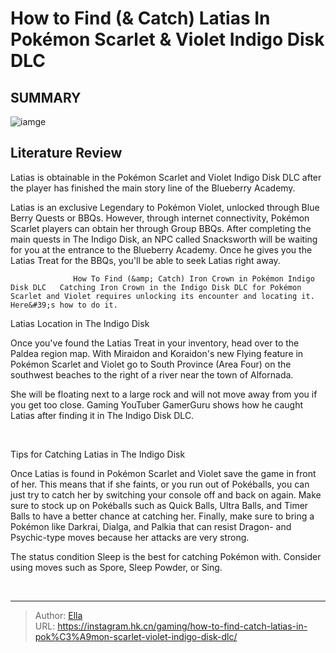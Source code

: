 # How to Find (&amp; Catch) Latias In Pokémon Scarlet &amp; Violet Indigo Disk DLC


## SUMMARY 

![iamge](https://static1.srcdn.com/wordpress/wp-content/uploads/2024/01/how-to-find-catch-latias-in-pok-mon-scarlet-violet-indigo-disk-dlc.jpg)

## Literature Review

Latias is obtainable in the Pokémon Scarlet and Violet Indigo Disk DLC after the player has finished the main story line of the Blueberry Academy.





Latias is an exclusive Legendary to Pokémon Violet, unlocked through Blue Berry Quests or BBQs. However, through internet connectivity, Pokémon Scarlet players can obtain her through Group BBQs. After completing the main quests in The Indigo Disk, an NPC called Snacksworth will be waiting for you at the entrance to the Blueberry Academy. Once he gives you the Latias Treat for the BBQs, you&#39;ll be able to seek Latias right away.




                  How To Find (&amp; Catch) Iron Crown in Pokémon Indigo Disk DLC   Catching Iron Crown in the Indigo Disk DLC for Pokémon Scarlet and Violet requires unlocking its encounter and locating it. Here&#39;s how to do it.   


 Latias Location in The Indigo Disk 
          

Once you&#39;ve found the Latias Treat in your inventory, head over to the Paldea region map. With Miraidon and Koraidon&#39;s new Flying feature in Pokémon Scarlet and Violet go to South Province (Area Four) on the southwest beaches to the right of a river near the town of Alfornada.

She will be floating next to a large rock and will not move away from you if you get too close. Gaming YouTuber GamerGuru shows how he caught Latias after finding it in The Indigo Disk DLC.


 




 ​​​



 Tips for Catching Latias in The Indigo Disk 
          

Once Latias is found in Pokémon Scarlet and Violet save the game in front of her. This means that if she faints, or you run out of Pokéballs, you can just try to catch her by switching your console off and back on again. Make sure to stock up on Pokéballs such as Quick Balls, Ultra Balls, and Timer Balls to have a better chance at catching her. Finally, make sure to bring a Pokémon like Darkrai, Dialga, and Palkia that can resist Dragon- and Psychic-type moves because her attacks are very strong.



The status condition Sleep is the best for catching Pokémon with. Consider using moves such as Spore, Sleep Powder, or Sing.







​​​



---

> Author: [Ella](https://instagram.hk.cn/)  
> URL: https://instagram.hk.cn/gaming/how-to-find-catch-latias-in-pok%C3%A9mon-scarlet-violet-indigo-disk-dlc/  

